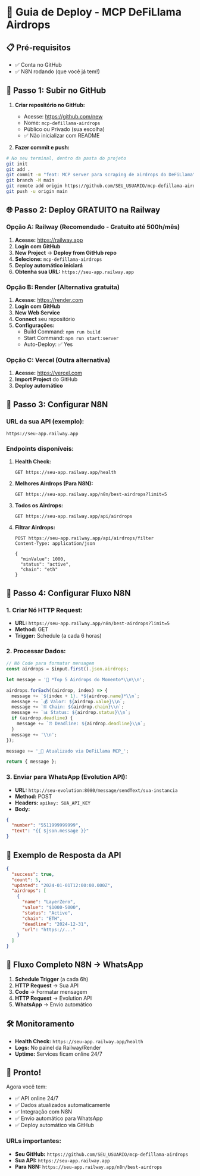 # 🚀 Guia de Deploy - MCP DeFiLlama Airdrops

## 📋 Pré-requisitos
- ✅ Conta no GitHub
- ✅ N8N rodando (que você já tem!)

## 🎯 Passo 1: Subir no GitHub

1. **Criar repositório no GitHub:**
   - Acesse: https://github.com/new
   - Nome: `mcp-defillama-airdrops`
   - Público ou Privado (sua escolha)
   - ✅ Não inicializar com README

2. **Fazer commit e push:**
```bash
# No seu terminal, dentro da pasta do projeto
git init
git add .
git commit -m "feat: MCP server para scraping de airdrops do DeFiLlama"
git branch -M main
git remote add origin https://github.com/SEU_USUARIO/mcp-defillama-airdrops.git
git push -u origin main
```

## 🌐 Passo 2: Deploy GRATUITO na Railway

### Opção A: Railway (Recomendado - Gratuito até 500h/mês)

1. **Acesse:** https://railway.app
2. **Login com GitHub**
3. **New Project** → **Deploy from GitHub repo**
4. **Selecione:** `mcp-defillama-airdrops`
5. **Deploy automático iniciará**
6. **Obtenha sua URL:** `https://seu-app.railway.app`

### Opção B: Render (Alternativa gratuita)

1. **Acesse:** https://render.com
2. **Login com GitHub** 
3. **New Web Service**
4. **Connect** seu repositório
5. **Configurações:**
   - Build Command: `npm run build`
   - Start Command: `npm run start:server`
   - Auto-Deploy: ✅ Yes

### Opção C: Vercel (Outra alternativa)

1. **Acesse:** https://vercel.com
2. **Import Project** do GitHub
3. **Deploy automático**

## 🔧 Passo 3: Configurar N8N

### URL da sua API (exemplo):
```
https://seu-app.railway.app
```

### Endpoints disponíveis:

1. **Health Check:**
   ```
   GET https://seu-app.railway.app/health
   ```

2. **Melhores Airdrops (Para N8N):**
   ```
   GET https://seu-app.railway.app/n8n/best-airdrops?limit=5
   ```

3. **Todos os Airdrops:**
   ```
   GET https://seu-app.railway.app/api/airdrops
   ```

4. **Filtrar Airdrops:**
   ```
   POST https://seu-app.railway.app/api/airdrops/filter
   Content-Type: application/json
   
   {
     "minValue": 1000,
     "status": "active",
     "chain": "eth"
   }
   ```

## 🤖 Passo 4: Configurar Fluxo N8N

### 1. Criar Nó HTTP Request:
- **URL:** `https://seu-app.railway.app/n8n/best-airdrops?limit=5`
- **Method:** GET
- **Trigger:** Schedule (a cada 6 horas)

### 2. Processar Dados:
```javascript
// Nó Code para formatar mensagem
const airdrops = $input.first().json.airdrops;

let message = '🚀 *Top 5 Airdrops do Momento*\\n\\n';

airdrops.forEach((airdrop, index) => {
  message += `${index + 1}. *${airdrop.name}*\\n`;
  message += `💰 Valor: ${airdrop.value}\\n`;
  message += `⛓️ Chain: ${airdrop.chain}\\n`;
  message += `📊 Status: ${airdrop.status}\\n`;
  if (airdrop.deadline) {
    message += `⏰ Deadline: ${airdrop.deadline}\\n`;
  }
  message += '\\n';
});

message += '_🤖 Atualizado via DeFiLlama MCP_';

return { message };
```

### 3. Enviar para WhatsApp (Evolution API):
- **URL:** `http://seu-evolution:8080/message/sendText/sua-instancia`
- **Method:** POST
- **Headers:** `apikey: SUA_API_KEY`
- **Body:**
```json
{
  "number": "5511999999999",
  "text": "{{ $json.message }}"
}
```

## 🎯 Exemplo de Resposta da API

```json
{
  "success": true,
  "count": 5,
  "updated": "2024-01-01T12:00:00.000Z",
  "airdrops": [
    {
      "name": "LayerZero",
      "value": "$1000-5000",
      "status": "Active",
      "chain": "ETH",
      "deadline": "2024-12-31",
      "url": "https://..."
    }
  ]
}
```

## 🔄 Fluxo Completo N8N → WhatsApp

1. **Schedule Trigger** (a cada 6h)
2. **HTTP Request** → Sua API
3. **Code** → Formatar mensagem
4. **HTTP Request** → Evolution API
5. **WhatsApp** → Envio automático

## 🛠️ Monitoramento

- **Health Check:** `https://seu-app.railway.app/health`
- **Logs:** No painel da Railway/Render
- **Uptime:** Services ficam online 24/7

## 🎉 Pronto!

Agora você tem:
- ✅ API online 24/7
- ✅ Dados atualizados automaticamente
- ✅ Integração com N8N
- ✅ Envio automático para WhatsApp
- ✅ Deploy automático via GitHub

### URLs importantes:
- **Seu GitHub:** `https://github.com/SEU_USUARIO/mcp-defillama-airdrops`
- **Sua API:** `https://seu-app.railway.app`
- **Para N8N:** `https://seu-app.railway.app/n8n/best-airdrops`